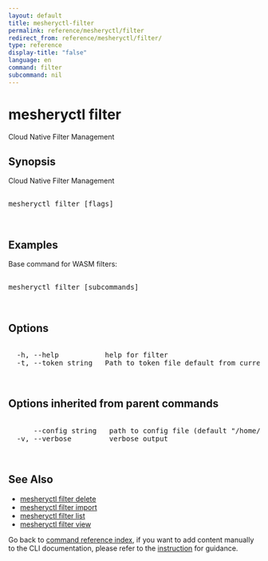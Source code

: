 ```yaml
---
layout: default
title: mesheryctl-filter
permalink: reference/mesheryctl/filter
redirect_from: reference/mesheryctl/filter/
type: reference
display-title: "false"
language: en
command: filter
subcommand: nil
---
```


# mesheryctl filter

Cloud Native Filter Management

## Synopsis

Cloud Native Filter Management

<pre class='codeblock-pre'>
<div class='codeblock'>
mesheryctl filter [flags]

</div>
</pre> 

## Examples

Base command for WASM filters:
<pre class='codeblock-pre'>
<div class='codeblock'>
mesheryctl filter [subcommands]

</div>
</pre> 

## Options

<pre class='codeblock-pre'>
<div class='codeblock'>
  -h, --help           help for filter
  -t, --token string   Path to token file default from current context

</div>
</pre>

## Options inherited from parent commands

<pre class='codeblock-pre'>
<div class='codeblock'>
      --config string   path to config file (default "/home/n2/.meshery/config.yaml")
  -v, --verbose         verbose output

</div>
</pre>

## See Also

* [mesheryctl filter delete](/reference/mesheryctl/filter/delete)
* [mesheryctl filter import](/reference/mesheryctl/filter/import)
* [mesheryctl filter list](/reference/mesheryctl/filter/list)
* [mesheryctl filter view](/reference/mesheryctl/filter/view)

Go back to [command reference index](/reference/mesheryctl/), if you want to add content manually to the CLI documentation, please refer to the [instruction](/project/contributing/contributing-cli#preserving-manually-added-documentation) for guidance.
